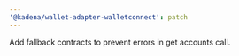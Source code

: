 ```yaml
---
'@kadena/wallet-adapter-walletconnect': patch
---
```


Add fallback contracts to prevent errors in get accounts call.
